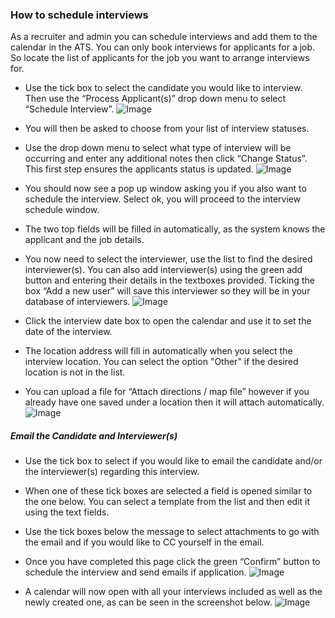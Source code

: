 ### How to schedule interviews

  
​As a recruiter and admin you can schedule interviews and add them to the calendar in the ATS. You can only book interviews for applicants for a job. So locate the list of applicants for the job you want to arrange interviews for.  
  

- Use the tick box to select the candidate you would like to interview. Then use the “Process Applicant(s)” drop down menu to select “Schedule Interview”.
![Image](https://s3.amazonaws.com/tw-desk/i/122167/attachment-inline/98318.20150512113848651.98318.20150512113848651EpCVR)  
  

- You will then be asked to choose from your list of interview statuses.
- Use the drop down menu to select what type of interview will be occurring and enter any additional notes then click “Change Status”. This first step ensures the applicants status is updated.
![Image](https://s3.amazonaws.com/tw-desk/i/122167/attachment-inline/98318.20150512114122282.98318.201505121141222825Gjal)  
  

- You should now see a pop up window asking you if you also want to schedule the interview. Select ok, you will proceed to the interview schedule window.
- The two top fields will be filled in automatically, as the system knows the applicant and the job details.
- You now need to select the interviewer, use the list to find the desired interviewer(s). You can also add interviewer(s) using the green add button and entering their details in the textboxes provided. Ticking the box “Add a new user” will save this interviewer so they will be in your database of interviewers.
![Image](https://s3.amazonaws.com/tw-desk/i/122167/attachment-inline/98318.20150512134357427.98318.201505121343574279jQ7R)  
  

- Click the interview date box to open the calendar and use it to set the date of the interview.
- The location address will fill in automatically when you select the interview location. You can select the option "Other" if the desired location is not in the list.
- You can upload a file for “Attach directions / map file” however if you already have one saved under a location then it will attach automatically.
![Image](https://s3.amazonaws.com/tw-desk/i/122167/attachment-inline/98318.20150512140349803.98318.20150512140349803aPBzV)  
  

##### Email the Candidate and Interviewer(s)

  

- Use the tick box to select if you would like to email the candidate and/or the interviewer(s) regarding this interview.
- When one of these tick boxes are selected a field is opened similar to the one below. You can select a template from the list and then edit it using the text fields.
- Use the tick boxes below the message to select attachments to go with the email and if you would like to CC yourself in the email.
- Once you have completed this page click the green “Confirm” button to schedule the interview and send emails if application.
![Image](https://s3.amazonaws.com/tw-desk/i/122167/attachment-inline/98318.20150618094550481.98318.20150618094550481Dnu5W)  
  

- A calendar will now open with all your interviews included as well as the newly created one, as can be seen in the screenshot below.
![Image](https://s3.amazonaws.com/tw-desk/i/122167/attachment-inline/98318.20150618094617297.98318.20150618094617297lQn1b)